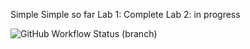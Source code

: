 Simple Simple so far
Lab 1: Complete
Lab 2: in progress

![GitHub Workflow Status (branch)](https://img.shields.io/github/actions/workflow/status/MutanAc/sem/main.yml?branch=master)


